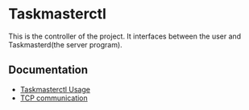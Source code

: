 #	Taskmasterctl
This is the controller of the project. It interfaces between the user and Taskmasterd(the server program).

##	Documentation
 - [Taskmasterctl Usage](../doc/Taskmasterctl%20Usage.md)
 - [TCP communication](../doc/Network.md)
